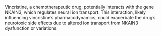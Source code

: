 Vincristine, a chemotherapeutic drug, potentially interacts with the gene NKAIN3, which regulates neural ion transport. This interaction, likely influencing vincristine’s pharmacodynamics, could exacerbate the drug’s neurotoxic side effects due to altered ion transport from NKAIN3 dysfunction or variations.
